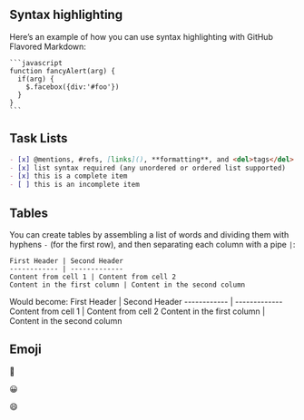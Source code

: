 ## Syntax highlighting

Here’s an example of how you can use syntax highlighting with GitHub Flavored Markdown:

````
```javascript
function fancyAlert(arg) {
  if(arg) {
    $.facebox({div:'#foo'})
  }
}
```
````

## Task Lists

```md
- [x] @mentions, #refs, [links](), **formatting**, and <del>tags</del> supported
- [x] list syntax required (any unordered or ordered list supported)
- [x] this is a complete item
- [ ] this is an incomplete item
```

## Tables

You can create tables by assembling a list of words and dividing them with hyphens `-` (for the first row), and then separating each column with a pipe `|`:

```
First Header | Second Header
------------ | -------------
Content from cell 1 | Content from cell 2
Content in the first column | Content in the second column
```

Would become:
First Header | Second Header
------------ | -------------
Content from cell 1 | Content from cell 2
Content in the first column | Content in the second column

## Emoji

:bug:

:grinning:

:smile:
